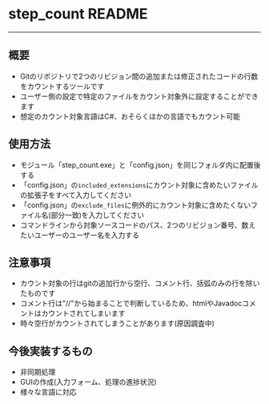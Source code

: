 # step_count README
---

## 概要
* Gitのリポジトリで2つのリビジョン間の追加または修正されたコードの行数をカウントするツールです
* ユーザー側の設定で特定のファイルをカウント対象外に設定することができます
* 想定のカウント対象言語はC#、おそらくほかの言語でもカウント可能

## 使用方法
* モジュール「step_count.exe」と「config.json」を同じフォルダ内に配置後する
* 「config.json」の`included_extensions`にカウント対象に含めたいファイルの拡張子をすべて入力してください
* 「config.json」の`exclude_files`に例外的にカウント対象に含めたくないファイル名(部分一致)を入力してください
* コマンドラインから対象ソースコードのパス、2つのリビジョン番号、数えたいユーザーのユーザー名を入力する

## 注意事項
* カウント対象の行はgitの追加行から空行、コメント行、括弧のみの行を除いたものです
* コメント行は"//"から始まることで判断しているため、htmlやJavadocコメントはカウントされてしまいます
* 時々空行がカウントされてしまうことがあります(原因調査中)

## 今後実装するもの
* 非同期処理
* GUIの作成(入力フォーム、処理の進捗状況)
* 様々な言語に対応